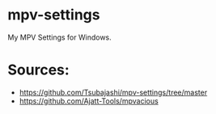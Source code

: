 # mpv-settings

My MPV Settings for Windows.

# Sources:
- https://github.com/Tsubajashi/mpv-settings/tree/master
- https://github.com/Ajatt-Tools/mpvacious
